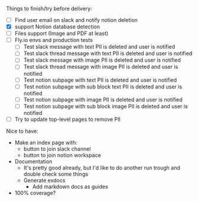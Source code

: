Things to finish/try before delivery:
- [ ] Find user email on slack and notify notion deletion
- [x] support Notion database detection
- [ ] Files support (Image and PDF at least)
- [ ] Fly.io envs and production tests
  - [ ] Test slack message with text PII is deleted and user is notified 
  - [ ] Test slack thread message with text PII is deleted and user is notified 
  - [ ] Test slack message with image PII is deleted and user is notified 
  - [ ] Test slack thread message with image PII is deleted and user is notified 
  - [ ] Test notion subpage with text PII is deleted and user is notified 
  - [ ] Test notion subpage with sub block text PII is deleted and user is notified 
  - [ ] Test notion subpage with image PII is deleted and user is notified 
  - [ ] Test notion subpage with sub block image PII is deleted and user is notified 
- [ ] Try to update top-level pages to remove PII

Nice to have:
- Make an index page with:
  - button to join slack channel
  - button to join notion workspace
- Documentation
  - It's pretty good already, but I'd like to do another run trough and double check some things
  - Generate exdocs
    - Add markdown docs as guides
- 100% coverage?
